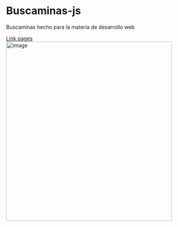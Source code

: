 # Buscaminas-js
Buscaminas hecho para la materia de desarrollo web

[Link pages](https://fedpo2.github.io/Buscaminas-js/)
<img width="451" height="489" alt="image" src="https://github.com/user-attachments/assets/061294d1-dd3e-4e08-bb51-d172eac9862d" />
